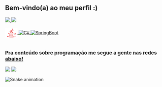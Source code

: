 ## Bem-vindo(a) ao meu perfil :)

 <div>
   <a href="https://github.com/Ferwiiz">
   <img height="180em" src="https://github-readme-stats.vercel.app/api?username=Ferwiiz&show_icons=true&theme=tokyonight&include_all_commits=true&count_private=true"/>
   <img height="180em" src="https://github-readme-stats.vercel.app/api/top-langs/?username=Ferwiiz&layout=compact&langs_count=6&theme=tokyonight"/>

</div>
<div style="display: inline_block"><br>
  <img align="center" alt="Java" height="30" width="40" src="https://raw.githubusercontent.com/devicons/devicon/master/icons/java/java-plain.svg">
  <img align="center" alt="C#" height="30" width="40" src="https://www.google.com.br/url?sa=i&url=https%3A%2F%2Fseeklogo.com%2Fvector-logo%2F363285%2Fc-sharp-c&psig=AOvVaw1c8yLJzjFT6Q6bK95YB46E&ust=1715381374137000&source=images&cd=vfe&opi=89978449&ved=0CBIQjRxqFwoTCLj379HTgYYDFQAAAAAdAAAAABAI">
  <img align="center" alt="SpringBoot" height="30" width="100" src="https://seeklogo.com/images/S/spring-boot-logo-9D6125D4E7-seeklogo.com.png">
</div>
 
 <br>
 
  ### Pra conteúdo sobre programação me segue a gente nas redes abaixo!
 
<div>
  <a href = "mailto:matheusrepx@gmail.com"><img src="https://img.shields.io/badge/-Gmail-%23333?style=for-the-badge&logo=gmail&logoColor=white" target="_blank"></a>
  <a href="https://www.linkedin.com/in/matheus-souza-397bb0254/" target="_blank"><img src="https://img.shields.io/badge/-LinkedIn-%230077B5?style=for-the-badge&logo=linkedin&logoColor=white" target="_blank"></a> 
 
  ![Snake animation](https://github.com/Ferwiiz/Matheus/blob/output/github-contribution-grid-snake.svg)

</div>
